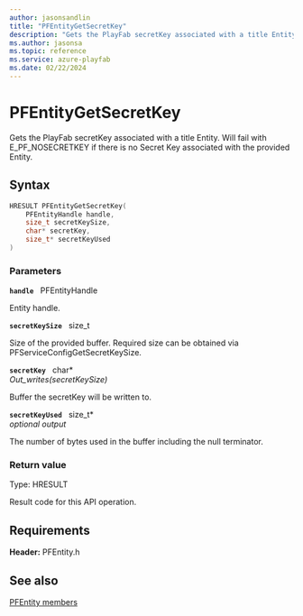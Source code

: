 ```yaml
---
author: jasonsandlin
title: "PFEntityGetSecretKey"
description: "Gets the PlayFab secretKey associated with a title Entity. Will fail with E_PF_NOSECRETKEY if there is no Secret Key associated with the provided Entity."
ms.author: jasonsa
ms.topic: reference
ms.service: azure-playfab
ms.date: 02/22/2024
---
```


# PFEntityGetSecretKey  

Gets the PlayFab secretKey associated with a title Entity. Will fail with E_PF_NOSECRETKEY if there is no Secret Key associated with the provided Entity.  

## Syntax  
  
```cpp
HRESULT PFEntityGetSecretKey(  
    PFEntityHandle handle,  
    size_t secretKeySize,  
    char* secretKey,  
    size_t* secretKeyUsed  
)  
```  
  
### Parameters  
  
**`handle`** &nbsp; PFEntityHandle  
  
Entity handle.  
  
**`secretKeySize`** &nbsp; size_t  
  
Size of the provided buffer. Required size can be obtained via PFServiceConfigGetSecretKeySize.  
  
**`secretKey`** &nbsp; char*  
*_Out_writes_(secretKeySize)*  
  
Buffer the secretKey will be written to.  
  
**`secretKeyUsed`** &nbsp; size_t*  
*optional output*  
  
The number of bytes used in the buffer including the null terminator.  
  
  
### Return value
Type: HRESULT
  
Result code for this API operation.
  
  
## Requirements  
  
**Header:** PFEntity.h
  
## See also  
[PFEntity members](../pfentity_members.md)  

  
  
